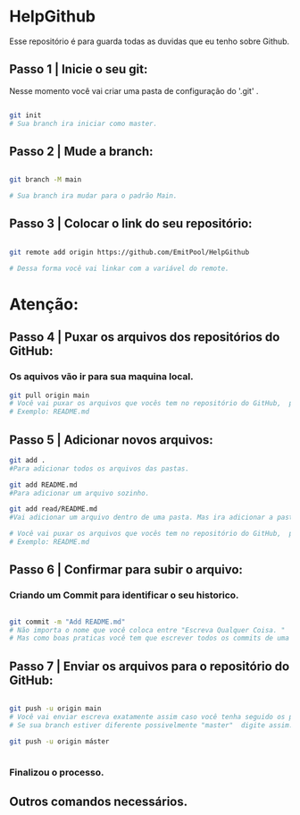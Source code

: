 # HelpGithub
Esse repositório é para guarda todas as duvidas que eu tenho sobre Github. 


## Passo 1 | Inicie o seu git: 
Nesse momento você vai criar uma pasta de configuração do '.git' .
```bash

git init
# Sua branch ira iniciar como master.

```
## Passo 2 | Mude a branch:

````bash

git branch -M main

# Sua branch ira mudar para o padrão Main.
````


## Passo 3 | Colocar o link do seu repositório: 

````bash

git remote add origin https://github.com/EmitPool/HelpGithub

# Dessa forma você vai linkar com a variável do remote.
````
# Atenção:
## Passo 4 | Puxar os arquivos dos repositórios do GitHub:
### Os aquivos vão ir para sua maquina local.
````bash
git pull origin main
# Você vai puxar os arquivos que vocês tem no repositório do GitHub,  para sua maquina local.
# Exemplo: README.md
````

## Passo 5 | Adicionar novos arquivos:

````bash
git add . 
#Para adicionar todos os arquivos das pastas.

git add README.md
#Para adicionar um arquivo sozinho.

git add read/README.md
#Vai adicionar um arquivo dentro de uma pasta. Mas ira adicionar a pasta junto. 

# Você vai puxar os arquivos que vocês tem no repositório do GitHub,  para sua maquina local.
# Exemplo: README.md
````
## Passo 6 | Confirmar para subir o arquivo:
### Criando um Commit para identificar o seu historico.

````bash

git commit -m "Add README.md"
# Não importa o nome que você coloca entre "Escreva Qualquer Coisa. "
# Mas como boas praticas você tem que escrever todos os commits de uma forma bem clara.

````
## Passo 7 | Enviar os arquivos para o repositório do GitHub:

````bash

git push -u origin main
# Você vai enviar escreva exatamente assim caso você tenha seguido os passo corretamente.
# Se sua branch estiver diferente possivelmente "master"  digite assim.

git push -u origin máster
 
````
### Finalizou o processo.

## Outros comandos necessários.









